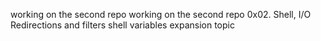 working on the second repo
working on the second repo
0x02. Shell, I/O Redirections and filters
shell variables expansion topic
